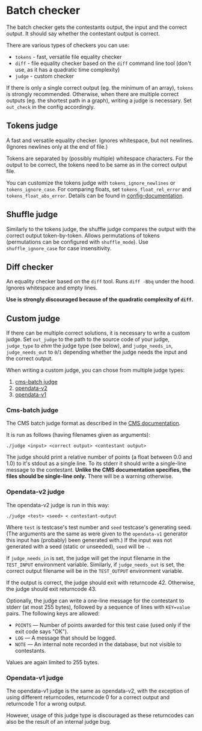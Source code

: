 # Batch checker

The batch checker gets the contestants output, the input and the correct output.
It should say whether the contestant output is correct.

There are various types of checkers you can use:

- `tokens` - fast, versatile file equality checker
- `diff` - file equality checker based on the `diff` command line tool (don't use, as it has a quadratic time complexity)
- `judge` - custom checker

If there is only a single correct output (eg. the minimum of an array), `tokens` is strongly recommended.
Otherwise, when there are multiple correct outputs (eg. the shortest path in a graph),
writing a judge is necessary. Set `out_check` in the config accordingly.

## Tokens judge

A fast and versatile equality checker. Ignores whitespace, but not newlines.
(Ignores newlines only at the end of file.)

Tokens are separated by (possibly multiple) whitespace characters.
For the output to be correct, the tokens need to be same as in the correct output file.

You can customize the tokens judge with `tokens_ignore_newlines` or `tokens_ignore_case`.
For comparing floats, set `tokens_float_rel_error` and `tokens_float_abs_error`.
Details can be found in [config-documentation](./config-docs).

## Shuffle judge

Similarly to the tokens judge, the shuffle judge compares the output with the correct output token-by-token.
Allows permutations of tokens (permutations can be configured with `shuffle_mode`).
Use `shuffle_ignore_case` for case insensitivity.

## Diff checker

An equality checker based on the `diff` tool. Runs `diff -Bbq` under the hood.
Ignores whitespace and empty lines.

**Use is strongly discouraged because of the quadratic complexity of `diff`.**

## Custom judge

If there can be multiple correct solutions, it is necessary to write a custom judge.
Set `out_judge` to the path to the source code of your judge, `judge_type` to *ehm* the judge type (see below),
and `judge_needs_in`, `judge_needs_out` to `0`/`1` depending whether the judge needs the input and the correct output.

When writing a custom judge, you can chose from multiple judge types: 

1. [cms-batch judge](#cms-batch-judge)
2. [opendata-v2](#opendata-v2-judge)
3. [opendata-v1](#opendata-v1-judge)

### Cms-batch judge

The CMS batch judge format as described in the [CMS documentation](https://cms.readthedocs.io/en/v1.4/Task%20types.html?highlight=Manager#checker).

It is run as follows (having filenames given as arguments):
```
./judge <input> <correct output> <contestant output>
```

The judge should print a relative number of points (a float between 0.0 and 1.0) to it's stdout as a single line.
To its stderr it should write a single-line message to the contestant.
**Unlike the CMS documentation specifies, the files should be single-line only.**
There will be a warning otherwise.

### Opendata-v2 judge

The opendata-v2 judge is run in this way:
```
./judge <test> <seed> < contestant-output
```
Where `test` is testcase's test number and `seed` testcase's generating seed.
(The arguments are the same as were given to the `opendata-v1` generator
this input has (probably) been generated with.)
If the input was not generated with a seed (static or unseeded), `seed` will be `-`.

If `judge_needs_in` is set, the judge will get the input filename in the `TEST_INPUT`
environment variable. Similarly, if `judge_needs_out` is set, the correct output
filename will be in the `TEST_OUTPUT` environment variable.

If the output is correct, the judge should exit with returncode 42.
Otherwise, the judge should exit returncode 43.

Optionally, the judge can write a one-line message for the contestant
to stderr (at most 255 bytes), followed by a sequence of lines with `KEY=value` pairs.
The following keys are allowed:

- `POINTS` — Number of points awarded for this test case (used only if the exit code says "OK").
- `LOG` — A message that should be logged.
- `NOTE` — An internal note recorded in the database, but not visible to contestants.

Values are again limited to 255 bytes.

### Opendata-v1 judge

The opendata-v1 judge is the same as opendata-v2, with the exception of using different
returncodes, returncode 0 for a correct output and returncode 1 for a wrong output.

However, usage of this judge type is discouraged as these returncodes can
also be the result of an internal judge bug.
